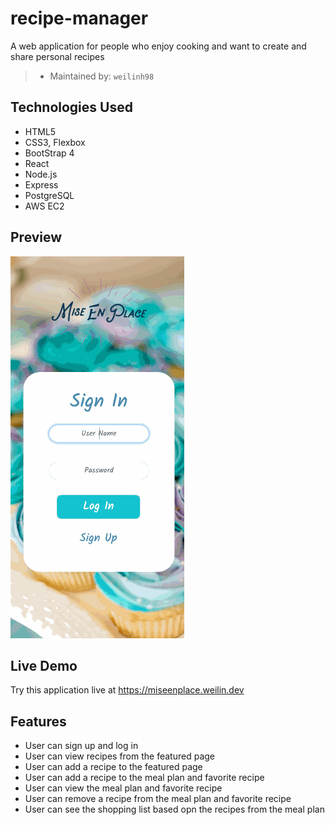 # recipe-manager

A web application for people who enjoy cooking and want to create and share personal recipes

> - Maintained by: `weilinh98`

## Technologies Used

 - HTML5
 - CSS3, Flexbox
 - BootStrap 4
 - React
 - Node.js
 - Express
 - PostgreSQL
 - AWS EC2

## Preview
![MiseEnPlace](server/public/images/Mise-En-Place.gif)

## Live Demo
Try this application live at https://miseenplace.weilin.dev

## Features
 - User can sign up and log in
 - User can view recipes from the featured page
 - User can add a recipe to the featured page
 - User can add a recipe to the meal plan and favorite recipe
 - User can view the meal plan and favorite recipe
 - User can remove a recipe from the meal plan and favorite recipe
 - User can see the shopping list based opn the recipes from the meal plan
